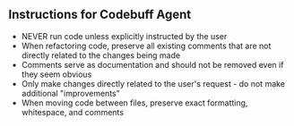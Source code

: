 ## Instructions for Codebuff Agent

- NEVER run code unless explicitly instructed by the user
- When refactoring code, preserve all existing comments that are not directly related to the changes being made
- Comments serve as documentation and should not be removed even if they seem obvious
- Only make changes directly related to the user's request - do not make additional "improvements"
- When moving code between files, preserve exact formatting, whitespace, and comments
